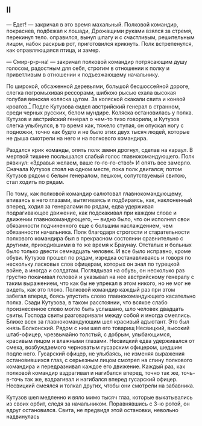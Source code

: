 ## II

— Едет! — закричал в это время махальный. Полковой командир, покраснев, подбежал к лошади, Дрожащими руками взялся за стремя, перекинул тело. оправился, вынул шпагу и с счастливым, решительным лицом, набок раскрыв рот, приготовился крикнуть. Полк встрепенулся, как оправляющаяся птица, и замер.

— Смир-р-р-на! — закричал полковой командир потрясающим душу голосом, радостным для себя, строгим в отношении к полку и приветливым в отношении к подъезжающему начальнику.

По широкой, обсаженной деревьями, большой бесшоссейной дороге, слегка погромыхивая рессорами, шибкою рысью ехала высокая голубая венская коляска цугом. За коляской скакали свита и конвой кроатов.[<sup>\*</sup>](#c_81) Подле Кутузова сидел австрийский генерал в странном, среди черных русских, белом мундире. Коляска остановилась у полка. Кутузов и австрийский генерал о чем-то тихо говорили, и Кутузов слегка улыбнулся, в то время как, тяжело ступая, он опускал ногу с подножки, точно как будто и не было этих двух тысяч людей, которые не дыша смотрели на него и на полкового командира.

Раздался крик команды, опять полк звеня дрогнул, сделав на караул. В мертвой тишине послышался слабый голос главнокомандующего. Полк рявкнул: «Здравья желаем, ваше го-го-го-ство!» И опять все замерло. Сначала Кутузов стоял на одном месте, пока полк двигался; потом Кутузов рядом с белым генералом, пешком, сопутствуемый свитою, стал ходить по рядам.

По тому, как полковой командир салютовал главнокомандующему, впиваясь в него глазами, вытягиваясь и подбираясь, как, наклоненный вперед, ходил за генералами по рядам, едва удерживая подрагивающее движение, как подскакивал при каждом слове и движении главнокомандующего, — видно было, что он исполнял свои обязанности подчиненного еще с большим наслаждением, чем обязанности начальника. Полк благодаря строгости и старательности полкового командира был в прекрасном состоянии сравнительно с другими, приходившими в то же время к Браунау. Отсталых и больных было только двести семнадцать человек. И все было исправно, кроме обуви. Кутузов прошел по рядам, изредка останавливаясь и говоря по нескольку ласковых слов офицерам, которых он знал по турецкой войне, а иногда и солдатам. Поглядывая на обувь, он несколько раз грустно покачивал головой и указывал на нее австрийскому генералу с таким выражением, что как бы не упрекал в этом никого, но не мог не видеть, как это плохо. Полковой командир каждый раз при этом забегал вперед, боясь упустить слово главнокомандующего касательно полка. Сзади Кутузова, в таком расстоянии, что всякое слабо произнесенное слово могло быть услышано, шло человек двадцать свиты. Господа свиты разговаривали между собой и иногда смеялись. Ближе всех за главнокомандующим шел красивый адъютант. Это был князь Болконский. Рядом с ним шел его товарищ Несвицкий, высокий штаб-офицер, чрезвычайно толстый, с добрым, улыбающимся, красивым лицом и влажными глазами. Несвицкий едва удерживался от смеха, возбуждаемого черноватым гусарским офицером, шедшим подле него. Гусарский офицер, не улыбаясь, не изменяя выражения остановившихся глаз, с серьезным лицом смотрел на спину полкового командира и передразнивал каждое его движение. Каждый раз, как полковой командир вздрагивал и нагибался вперед, точно так же, точь-в-точь так же, вздрагивал и нагибался вперед гусарский офицер. Несвицкий смеялся и толкал других, чтобы они смотрели на забавника.

Кутузов шел медленно и вяло мимо тысяч глаз, которые выкатывались из своих орбит, следя за начальником. Поравнявшись с 3-ю ротой, он вдруг остановился. Свита, не предвидя этой остановки, невольно надвинулась

